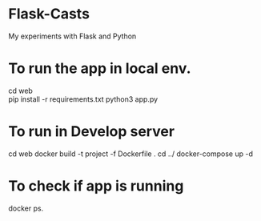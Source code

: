 # Flask-Casts
My experiments with Flask and Python


# To run the app in local env. 
cd web  
pip install -r requirements.txt
python3 app.py
 
# To run in Develop server


cd web
docker build -t project -f Dockerfile .
cd ../
docker-compose up -d

# To check if app is running
docker ps.

